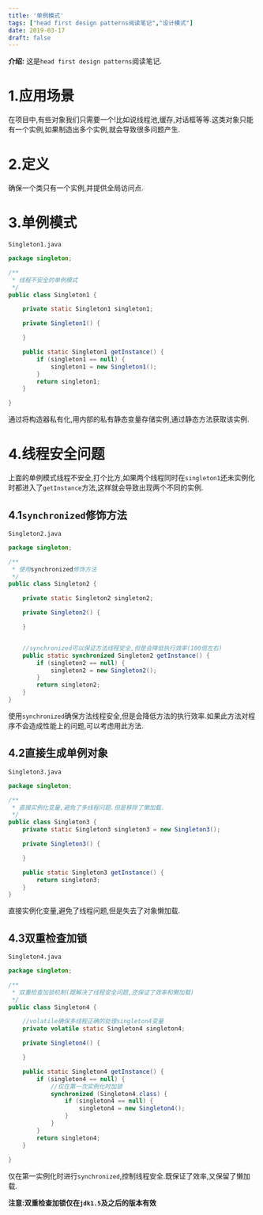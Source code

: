 ```yaml
---
title: '单例模式'
tags: ["head first design patterns阅读笔记","设计模式"]
date: 2019-03-17
draft: false
---
```


**介绍:** 这是`head first design patterns`阅读笔记.

# 1.应用场景

在项目中,有些对象我们只需要一个!比如说线程池,缓存,对话框等等.这类对象只能有一个实例,如果制造出多个实例,就会导致很多问题产生.

# 2.定义

确保一个类只有一个实例,并提供全局访问点.

# 3.单例模式

`Singleton1.java`

```java
package singleton;

/**
 * 线程不安全的单例模式
 */
public class Singleton1 {

    private static Singleton1 singleton1;

    private Singleton1() {

    }

    public static Singleton1 getInstance() {
        if (singleton1 == null) {
            singleton1 = new Singleton1();
        }
        return singleton1;
    }

}

```

通过将构造器私有化,用内部的私有静态变量存储实例,通过静态方法获取该实例.

# 4.线程安全问题

上面的单例模式线程不安全,打个比方,如果两个线程同时在`singleton1`还未实例化时都进入了`getInstance`方法,这样就会导致出现两个不同的实例.

## 4.1`synchronized`修饰方法

`Singleton2.java`

```java
package singleton;

/**
 * 使用synchronized修饰方法
 */
public class Singleton2 {

    private static Singleton2 singleton2;

    private Singleton2() {

    }


    //synchronized可以保证方法线程安全,但是会降低执行效率(100倍左右)
    public static synchronized Singleton2 getInstance() {
        if (singleton2 == null) {
            singleton2 = new Singleton2();
        }
        return singleton2;
    }
}

```

使用`synchronized`确保方法线程安全,但是会降低方法的执行效率.如果此方法对程序不会造成性能上的问题,可以考虑用此方法.

## 4.2直接生成单例对象

`Singleton3.java`

```java
package singleton;

/**
 * 直接实例化变量,避免了多线程问题.但是移除了懒加载.
 */
public class Singleton3 {
    private static Singleton3 singleton3 = new Singleton3();

    private Singleton3() {

    }

    public static Singleton3 getInstance() {
        return singleton3;
    }
}
```

直接实例化变量,避免了线程问题,但是失去了对象懒加载.

## 4.3双重检查加锁

`Singleton4.java`

```java
package singleton;

/**
 * 双重检查加锁机制(既解决了线程安全问题,还保证了效率和懒加载)
 */
public class Singleton4 {

    //volatile确保多线程正确的处理singleton4变量
    private volatile static Singleton4 singleton4;

    private Singleton4() {

    }

    public static Singleton4 getInstance() {
        if (singleton4 == null) {
            //仅在第一次实例化时加锁
            synchronized (Singleton4.class) {
                if (singleton4 == null) {
                    singleton4 = new Singleton4();
                }
            }
        }
        return singleton4;
    }
    
}

```

仅在第一实例化时进行`synchronized`,控制线程安全.既保证了效率,又保留了懒加载.

**注意:双重检查加锁仅在`jdk1.5`及之后的版本有效**